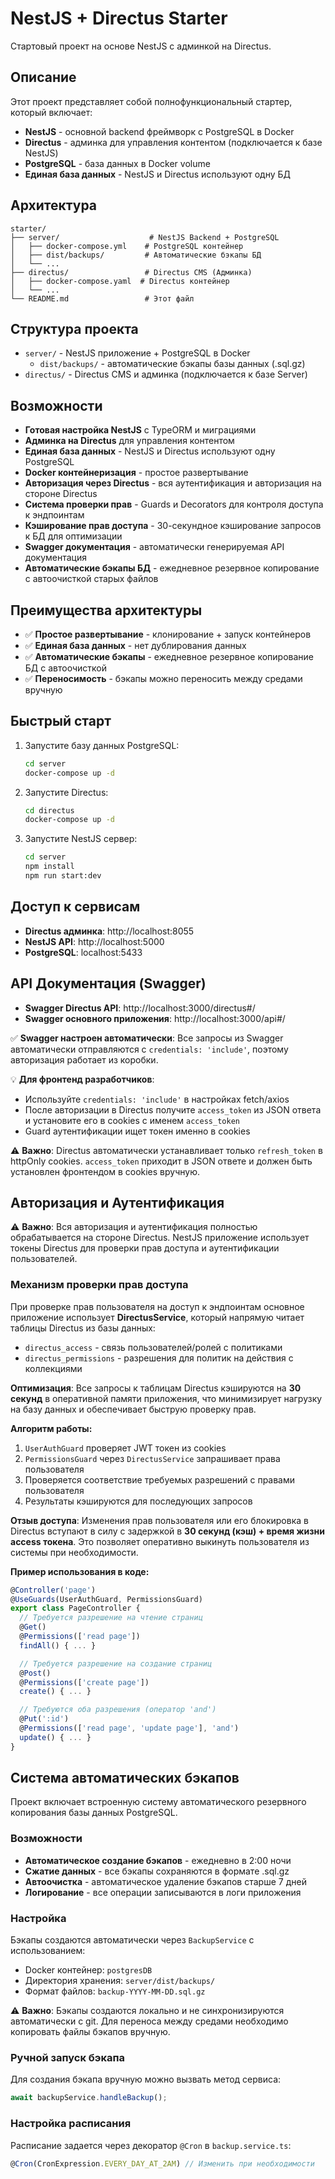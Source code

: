 # NestJS + Directus Starter

Стартовый проект на основе NestJS с админкой на Directus.

## Описание

Этот проект представляет собой полнофункциональный стартер, который включает:

- **NestJS** - основной backend фреймворк с PostgreSQL в Docker
- **Directus** - админка для управления контентом (подключается к базе NestJS)
- **PostgreSQL** - база данных в Docker volume
- **Единая база данных** - NestJS и Directus используют одну БД

## Архитектура

```
starter/
├── server/                    # NestJS Backend + PostgreSQL
│   ├── docker-compose.yml    # PostgreSQL контейнер
│   ├── dist/backups/         # Автоматические бэкапы БД
│   └── ...
├── directus/                 # Directus CMS (Админка)
│   ├── docker-compose.yaml  # Directus контейнер
│   └── ...
└── README.md                 # Этот файл
```

## Структура проекта

- `server/` - NestJS приложение + PostgreSQL в Docker
  - `dist/backups/` - автоматические бэкапы базы данных (.sql.gz)
- `directus/` - Directus CMS и админка (подключается к базе Server)

## Возможности

- **Готовая настройка NestJS** с TypeORM и миграциями
- **Админка на Directus** для управления контентом
- **Единая база данных** - NestJS и Directus используют одну PostgreSQL
- **Docker контейнеризация** - простое развертывание
- **Авторизация через Directus** - вся аутентификация и авторизация на стороне Directus
- **Система проверки прав** - Guards и Decorators для контроля доступа к эндпоинтам
- **Кэширование прав доступа** - 30-секундное кэширование запросов к БД для оптимизации
- **Swagger документация** - автоматически генерируемая API документация
- **Автоматические бэкапы БД** - ежедневное резервное копирование с автоочисткой старых файлов

## Преимущества архитектуры

- ✅ **Простое развертывание** - клонирование + запуск контейнеров
- ✅ **Единая база данных** - нет дублирования данных
- ✅ **Автоматические бэкапы** - ежедневное резервное копирование БД с автоочисткой
- ✅ **Переносимость** - бэкапы можно переносить между средами вручную

## Быстрый старт

1. Запустите базу данных PostgreSQL:
   ```bash
   cd server
   docker-compose up -d
   ```

2. Запустите Directus:
   ```bash
   cd directus
   docker-compose up -d
   ```

3. Запустите NestJS сервер:
   ```bash
   cd server
   npm install
   npm run start:dev
   ```

## Доступ к сервисам

- **Directus админка**: http://localhost:8055
- **NestJS API**: http://localhost:5000
- **PostgreSQL**: localhost:5433

## API Документация (Swagger)

- **Swagger Directus API**: http://localhost:3000/directus#/
- **Swagger основного приложения**: http://localhost:3000/api#/

✅ **Swagger настроен автоматически**: Все запросы из Swagger автоматически отправляются с `credentials: 'include'`, поэтому авторизация работает из коробки.

💡 **Для фронтенд разработчиков**: 
- Используйте `credentials: 'include'` в настройках fetch/axios
- После авторизации в Directus получите `access_token` из JSON ответа и установите его в cookies с именем `access_token`
- Guard аутентификации ищет токен именно в cookies

⚠️ **Важно**: Directus автоматически устанавливает только `refresh_token` в httpOnly cookies. `access_token` приходит в JSON ответе и должен быть установлен фронтендом в cookies вручную.

## Авторизация и Аутентификация

⚠️ **Важно**: Вся авторизация и аутентификация полностью обрабатывается на стороне Directus. NestJS приложение использует токены Directus для проверки прав доступа и аутентификации пользователей.

### Механизм проверки прав доступа

При проверке прав пользователя на доступ к эндпоинтам основное приложение использует **DirectusService**, который напрямую читает таблицы Directus из базы данных:

- `directus_access` - связь пользователей/ролей с политиками
- `directus_permissions` - разрешения для политик на действия с коллекциями

**Оптимизация**: Все запросы к таблицам Directus кэшируются на **30 секунд** в оперативной памяти приложения, что минимизирует нагрузку на базу данных и обеспечивает быструю проверку прав.

**Алгоритм работы:**
1. `UserAuthGuard` проверяет JWT токен из cookies
2. `PermissionsGuard` через `DirectusService` запрашивает права пользователя
3. Проверяется соответствие требуемых разрешений с правами пользователя
4. Результаты кэшируются для последующих запросов

**Отзыв доступа**: Изменения прав пользователя или его блокировка в Directus вступают в силу с задержкой в **30 секунд (кэш) + время жизни access токена**. Это позволяет оперативно выкинуть пользователя из системы при необходимости.

**Пример использования в коде:**
```typescript
@Controller('page')
@UseGuards(UserAuthGuard, PermissionsGuard)
export class PageController {
  // Требуется разрешение на чтение страниц
  @Get()
  @Permissions(['read page'])
  findAll() { ... }

  // Требуется разрешение на создание страниц
  @Post()
  @Permissions(['create page'])
  create() { ... }

  // Требуются оба разрешения (оператор 'and')
  @Put(':id')
  @Permissions(['read page', 'update page'], 'and')
  update() { ... }
}
```

## Система автоматических бэкапов

Проект включает встроенную систему автоматического резервного копирования базы данных PostgreSQL.

### Возможности

- **Автоматическое создание бэкапов** - ежедневно в 2:00 ночи
- **Сжатие данных** - все бэкапы сохраняются в формате .sql.gz
- **Автоочистка** - автоматическое удаление бэкапов старше 7 дней
- **Логирование** - все операции записываются в логи приложения

### Настройка

Бэкапы создаются автоматически через `BackupService` с использованием:
- Docker контейнер: `postgresDB`
- Директория хранения: `server/dist/backups/`
- Формат файлов: `backup-YYYY-MM-DD.sql.gz`

⚠️ **Важно**: Бэкапы создаются локально и не синхронизируются автоматически с git. Для переноса между средами необходимо копировать файлы бэкапов вручную.

### Ручной запуск бэкапа

Для создания бэкапа вручную можно вызвать метод сервиса:
```typescript
await backupService.handleBackup();
```

### Настройка расписания

Расписание задается через декоратор `@Cron` в `backup.service.ts`:
```typescript
@Cron(CronExpression.EVERY_DAY_AT_2AM) // Изменить при необходимости
```
